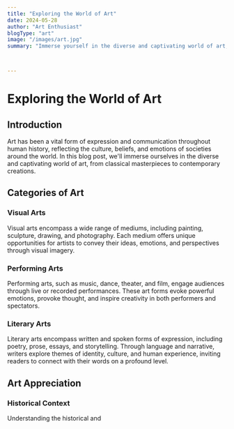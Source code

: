 ```yaml
---
title: "Exploring the World of Art"
date: 2024-05-28
author: "Art Enthusiast"
blogType: "art"
image: "/images/art.jpg"
summary: "Immerse yourself in the diverse and captivating world of art, from classical masterpieces to contemporary creations."



---
```


# Exploring the World of Art

## Introduction

Art has been a vital form of expression and communication throughout human history, reflecting the culture, beliefs, and emotions of societies around the world. In this blog post, we'll immerse ourselves in the diverse and captivating world of art, from classical masterpieces to contemporary creations.

## Categories of Art

### Visual Arts

Visual arts encompass a wide range of mediums, including painting, sculpture, drawing, and photography. Each medium offers unique opportunities for artists to convey their ideas, emotions, and perspectives through visual imagery.

### Performing Arts

Performing arts, such as music, dance, theater, and film, engage audiences through live or recorded performances. These art forms evoke powerful emotions, provoke thought, and inspire creativity in both performers and spectators.

### Literary Arts

Literary arts encompass written and spoken forms of expression, including poetry, prose, essays, and storytelling. Through language and narrative, writers explore themes of identity, culture, and human experience, inviting readers to connect with their words on a profound level.

## Art Appreciation

### Historical Context

Understanding the historical and
